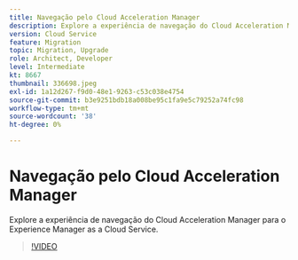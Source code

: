 ```yaml
---
title: Navegação pelo Cloud Acceleration Manager
description: Explore a experiência de navegação do Cloud Acceleration Manager para o Experience Manager as a Cloud Service.
version: Cloud Service
feature: Migration
topic: Migration, Upgrade
role: Architect, Developer
level: Intermediate
kt: 8667
thumbnail: 336698.jpeg
exl-id: 1a12d267-f9d0-48e1-9263-c53c038e4754
source-git-commit: b3e9251bdb18a008be95c1fa9e5c79252a74fc98
workflow-type: tm+mt
source-wordcount: '38'
ht-degree: 0%

---
```


# Navegação pelo Cloud Acceleration Manager

Explore a experiência de navegação do Cloud Acceleration Manager para o Experience Manager as a Cloud Service.

>[!VIDEO](https://video.tv.adobe.com/v/336698?quality=12&learn=on)
